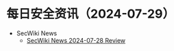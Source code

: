 # 每日安全资讯（2024-07-29）

- SecWiki News
  - [SecWiki News 2024-07-28 Review](http://www.sec-wiki.com/?2024-07-28)
